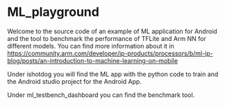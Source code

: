 # ML_playground

Welcome to the source code of an example of ML application for Android and the tool
to benchmark the performance of TFLite and Arm NN for different models. You can find
more information about it in
<https://community.arm.com/developer/ip-products/processors/b/ml-ip-blog/posts/an-introduction-to-machine-learning-on-mobile>

Under ishotdog you will find the ML app with the python code to train and the Android
studio project for the Android App.

Under ml_testbench_dashboard you can find the benchmark tool.
